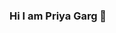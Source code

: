 ### Hi I am Priya Garg 👋

<!--
**Priyagarg1/Priyagarg1** is a ✨ _special_ ✨ repository because its `README.md` (this file) appears on your GitHub profile.

Here are some ideas to get you started:

- 🔭 I’m Student at Kiet Group of Institution ,Ghaziabad
- 🌱 I’m currently learning C Langauage
- 👯 I’m persuing MCA
- 🤔 I like to work in html and css
- 📫 You can reach me through mail pg748053@gmail.com 
-
-->
